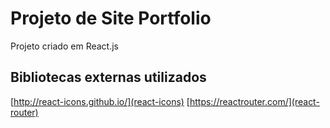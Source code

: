# Projeto de Site Portfolio

Projeto criado em React.js

## Bibliotecas externas utilizados
[http://react-icons.github.io/](react-icons)
[https://reactrouter.com/](react-router)


